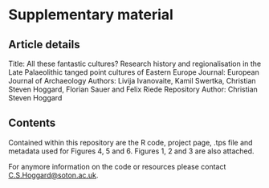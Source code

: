 # Supplementary material 

## Article details

Title: All these fantastic cultures? Research history and regionalisation in the Late Palaeolithic tanged point cultures of Eastern Europe 
Journal: European Journal of Archaeology
Authors: Livija Ivanovaite, Kamil Swertka, Christian Steven Hoggard, Florian Sauer and Felix Riede
Repository Author: Christian Steven Hoggard

## Contents

Contained within this repository are the R code, project page, .tps file and metadata used for Figures 4, 5 and 6. Figures 1, 2 and 3 are also attached.

For anymore information on the code or resources please contact C.S.Hoggard@soton.ac.uk.
